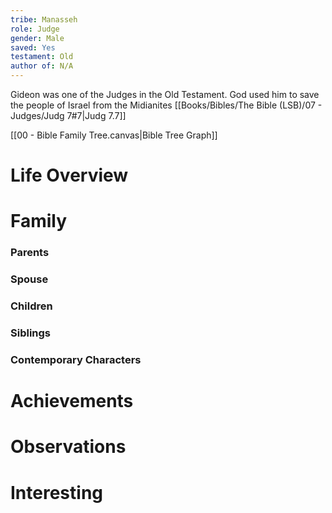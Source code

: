 ```yaml
---
tribe: Manasseh
role: Judge
gender: Male
saved: Yes
testament: Old
author of: N/A
---
```

Gideon was one of the Judges in the Old Testament. God used him to save the people of Israel from the Midianites [[Books/Bibles/The Bible (LSB)/07 - Judges/Judg 7#7|Judg 7.7]]



[[00 - Bible Family Tree.canvas|Bible Tree Graph]]

# Life Overview



# Family

### Parents 
### Spouse
### Children 
### Siblings

### Contemporary Characters 


# Achievements 

# Observations

# Interesting 

